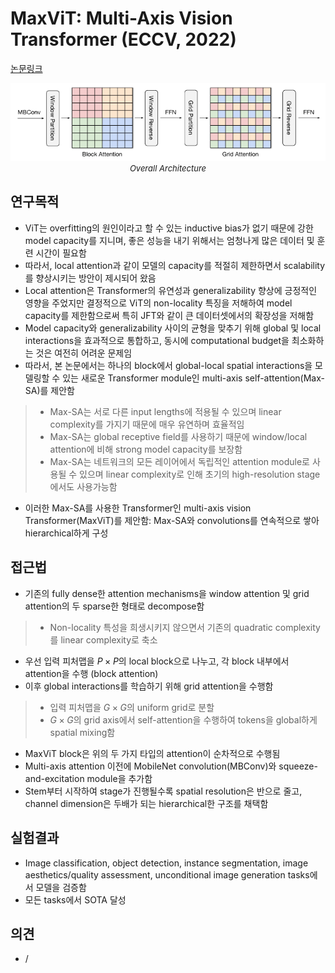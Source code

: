 # MaxViT: Multi-Axis Vision Transformer (ECCV, 2022)

[논문링크](https://arxiv.org/abs/2204.01697)

<p align="center">
    <img width="600" alt='fig1' src="./img/01_41_01.png?raw=true"></br>
    <em><font size=2>Overall Architecture</font></em>
</p>

## 연구목적
- ViT는 overfitting의 원인이라고 할 수 있는 inductive bias가 없기 때문에 강한 model capacity를 지니며, 좋은 성능을 내기 위해서는 엄청나게 많은 데이터 및 훈련 시간이 필요함
- 따라서, local attention과 같이 모델의 capacity를 적절히 제한하면서 scalability를 향상시키는 방안이 제시되어 왔음
- Local attention은 Transformer의 유연성과 generalizability 향상에 긍정적인 영향을 주었지만 결정적으로 ViT의 non-locality 특징을 저해하여 model capacity를 제한함으로써 특히 JFT와 같이 큰 데이터셋에서의 확장성을 저해함
- Model capacity와 generalizability 사이의 균형을 맞추기 위해 global 및 local interactions을 효과적으로 통합하고, 동시에 computational budget을 최소화하는 것은 여전히 어려운 문제임
- 따라서, 본 논문에서는 하나의 block에서 global-local spatial interactions을 모델링할 수 있는 새로운 Transformer module인 multi-axis self-attention(Max-SA)를 제안함
> - Max-SA는 서로 다른 input lengths에 적용될 수 있으며 linear complexity를 가지기 때문에 매우 유연하며 효율적임
> - Max-SA는 global receptive field를 사용하기 때문에 window/local attention에 비해 strong model capacity를 보장함
> - Max-SA는 네트워크의 모든 레이어에서 독립적인 attention module로 사용될 수 있으며 linear complexity로 인해 초기의 high-resolution stage에서도 사용가능함
- 이러한 Max-SA를 사용한 Transformer인 multi-axis vision Transformer(MaxViT)를 제안함: Max-SA와 convolutions를 연속적으로 쌓아 hierarchical하게 구성

## 접근법
- 기존의 fully dense한 attention mechanisms을 window attention 및 grid attention의 두 sparse한 형태로 decompose함
> - Non-locality 특성을 희생시키지 않으면서 기존의 quadratic complexity를 linear complexity로 축소
- 우선 입력 피처맵을 $P\times{P}$의 local block으로 나누고, 각 block 내부에서 attention을 수행 (block attention)
- 이후 global interactions를 학습하기 위해 grid attention을 수행함
> - 입력 피처맵을 $G\times{G}$의 uniform grid로 분할
> - $G\times{G}$의 grid axis에서 self-attention을 수행하여 tokens을 global하게 spatial mixing함
- MaxViT block은 위의 두 가지 타입의 attention이 순차적으로 수행됨
- Multi-axis attention 이전에 MobileNet convolution(MBConv)와 squeeze-and-excitation module을 추가함
- Stem부터 시작하여 stage가 진행될수록 spatial resolution은 반으로 줄고, channel dimension은 두배가 되는 hierarchical한 구조를 채택함

## 실험결과
- Image classification, object detection, instance segmentation, image aesthetics/quality assessment, unconditional image generation tasks에서 모델을 검증함
- 모든 tasks에서 SOTA 달성

## 의견
- /